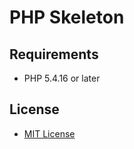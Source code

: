 PHP Skeleton
================================================================================

Requirements
--------------------------------------------------------------------------------

- PHP 5.4.16 or later

License
--------------------------------------------------------------------------------

- [MIT License](http://www.opensource.org/licenses/mit-license.php)

